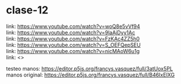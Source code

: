 # clase-12

link: <https://www.youtube.com/watch?v=woQ8e5vVf94>  
link: <https://www.youtube.com/watch?v=9laAjDyy1Ac>  
link: <https://www.youtube.com/watch?v=FzKAc4ZZ5h0>  
link: <https://www.youtube.com/watch?v=S_OEFQepSEU>  
link: <https://www.youtube.com/watch?v=nicMAoW6u1g>  
link: <>  


testeo manos: <https://editor.p5js.org/francys.vasquez/full/3atUox5PL>  
manos original: <https://editor.p5js.org/francys.vasquez/full/B46IxElXG>

